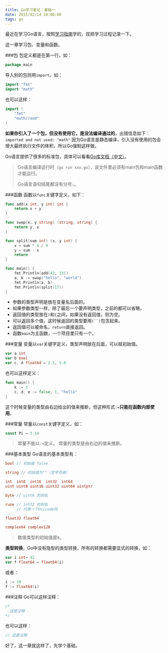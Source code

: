 ```yaml
---
title: Go学习笔记：基础一
date: 2015/02/14 10:00:00
tags: go
---
```


最近在学习Go语言，按照[学习指南](http://tour.golangtc.com/list)学的，现把学习过程记录一下。

这一章学习包、变量和函数。

###包
包定义都是在第一行，如：

```go
package main
```
导入别的包则用`import`，如：

```go
import "fmt"
import "math"
```
也可以这样：

```go
import (
	"fmt"
	"math/rand"
)
```
**如果你引入了一个包，但没有使用它，是没法编译通过的**，出错信息如下：
`imported and not used: "math"`
因为Go语言是静态编译，引入没有使用的包会增大最终执行文件的体积，所以Go强制这样做。

Go语言提供了很多的标准包，具体可以看看[Go库文档（中文）](http://mygodoc.oschina.mopaas.com/)。
>Go语言编译运行时（`go run xxx.go`），该文件里必须有main包和main函数才能运行。
>
>Go语言语句结尾都没有分号`;`。

<!--more-->
###函数
函数以`func`关键字定义，如下：

```go
func add(x int, y int) int {
	return x + y
}

func swap(x, y string) (string, string) {
	return y, x
}

func split(sum int) (x, y int) {
	x = sum * 4 / 9
	y = sum - x
	return
}

func main() {
	fmt.Println(add(42, 13))
	a, b := swap("hello", "world")
	fmt.Println(a, b)
	fmt.Println(split(17))
}
```
* 参数的类型声明是放在变量名后面的。
* 如果参数类型一样，除了最后一个要声明类型，之前的都可以省略。
* 返回值的类型放在`)`和`{`之间，如果没有返回值，则为空。
* 可以返回多个值，这时候返回的类型要用`(``)`包含起来。
* 返回值可以被命名，`return`直接返回。
* 函数`main`为主函数，一个项目里只有一个。

###变量
变量以`var`关键字定义，类型声明放在后面，可以赋初始值。

```go
var a int
var b bool
var c, d float64 = 2.5, 5.0
```
也可以这样定义：

```go
func main() {
    k := 3
    c, d, e := false, 1, "hello"
}
```
这个时候变量的类型由右边给出的值来推断，但这种形式`:=`**只能在函数内部使用**。

###常量
常量以`const`关键字定义，如：

```go
const Pi = 3.14
```
>常量不能以`:=`定义。
>常量的类型是由右边的值来推断。

###基本类型
Go语言的基本类型有：

```go
bool // 初始值 false

string // 初始值为""（空字符串）

int  int8  int16  int32  int64
uint uint8 uint16 uint32 uint64 uintptr

byte // uint8 的别名

rune // int32 的别名
     // 代表一个Unicode码

float32 float64

complex64 complex128
```
>数值类型的初始值是`0`。

**类型转换**，Go中没有隐型的类型转换，所有的转换都需要显式的转换，如：

```go
var i int= 42
var f float64 = float64(i)
```
或者：

```go
i := 10
f := float64(i)
```

###注释
Go可以这样注释：

```go
/*
  这是注释
*/
```
也可以这样：

```go
// 这是注释
```

好了，这一章就这样了，先学个基础。
